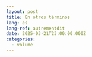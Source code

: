 ```yaml
---
layout: post
title: En otros términos
lang: es
lang-ref: autrementdit
date: 2025-03-21T23:00:00.000Z
categories:
  - volume
---
```



